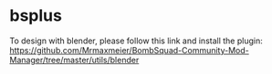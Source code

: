 # bsplus  

To design with blender, please follow this link and install the plugin:  
https://github.com/Mrmaxmeier/BombSquad-Community-Mod-Manager/tree/master/utils/blender

